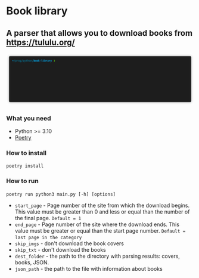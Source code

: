 # Book library
## A parser that allows you to download books from https://tululu.org/

![Demo](demo.gif)


### **What you need**
* Python >= 3.10
* [Poetry](https://python-poetry.org/docs/)

### **How to install**
```
poetry install
```

### **How to run**
```
poetry run python3 main.py [-h] [options]
```

* `start_page` - Page number of the site from which the download begins. This value must be greater than 0 and less or equal than the number of the final page. `Default = 1`
* `end_page` - Page number of the site where the download ends. This value must be greater or equal than the start page number. `Default = last page in the category`
* `skip_imgs` - don't download the book covers
* `skip_txt` - don't download the books
* `dest_folder` - the path to the directory with parsing results: covers, books, JSON.
* `json_path` - the path to the file with information about books
